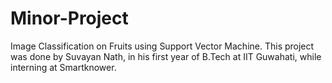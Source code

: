 # Minor-Project
Image Classification on Fruits using Support Vector Machine.
This project was done by Suvayan Nath, in his first year of B.Tech at IIT Guwahati, while interning at Smartknower.
